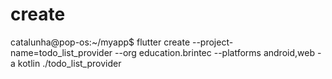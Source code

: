 



# create
catalunha@pop-os:~/myapp$ flutter create --project-name=todo_list_provider --org education.brintec --platforms android,web -a kotlin ./todo_list_provider